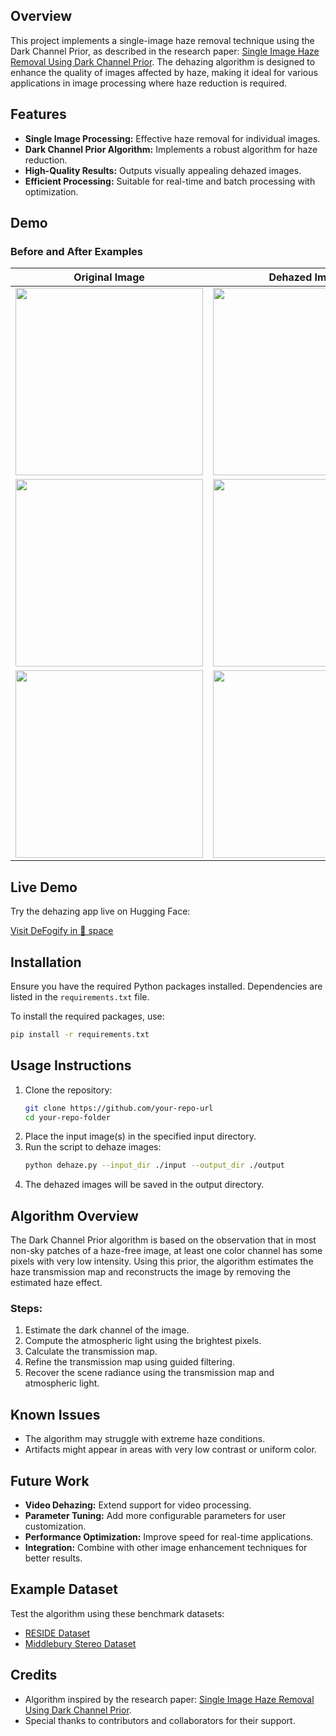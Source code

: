 ## Overview

This project implements a single-image haze removal technique using the Dark Channel Prior, as described in the research paper: [Single Image Haze Removal Using Dark Channel Prior](https://ieeexplore.ieee.org/document/5567108). The dehazing algorithm is designed to enhance the quality of images affected by haze, making it ideal for various applications in image processing where haze reduction is required.

## Features

- **Single Image Processing:** Effective haze removal for individual images.
- **Dark Channel Prior Algorithm:** Implements a robust algorithm for haze reduction.
- **High-Quality Results:** Outputs visually appealing dehazed images.
- **Efficient Processing:** Suitable for real-time and batch processing with optimization.

## Demo

### Before and After Examples

| Original Image | Dehazed Image |
|----------------|---------------|
| <img src="https://github.com/user-attachments/assets/efe6e3c9-2d50-43d8-9218-beb2dbd9fd83" height="300"> | <img src="https://github.com/user-attachments/assets/657268d3-7c28-4c13-ad85-c97fdf1fa2e0" height="300"> |
| <img src="https://github.com/user-attachments/assets/e16e378c-7ebd-4dff-8d6b-d9aef5ab644f" height="300"> | <img src="https://github.com/user-attachments/assets/ac08593d-2579-4496-bb64-a9b48ed7b4d4" height="300"> |
| <img src="https://github.com/user-attachments/assets/870fcd06-28ac-4c15-b5c2-03e05f515321" height="300"> | <img src="https://github.com/user-attachments/assets/e898ee3f-662a-441a-b38f-2362291931df" height="300"> |

## Live Demo

Try the dehazing app live on Hugging Face:

[Visit DeFogify in 🤗 space](https://huggingface.co/spaces/MLap/deFogify)

## Installation

Ensure you have the required Python packages installed. Dependencies are listed in the `requirements.txt` file.

To install the required packages, use:

```bash
pip install -r requirements.txt
```

## Usage Instructions

1. Clone the repository:
   ```bash
   git clone https://github.com/your-repo-url
   cd your-repo-folder
   ```
2. Place the input image(s) in the specified input directory.
3. Run the script to dehaze images:
   ```bash
   python dehaze.py --input_dir ./input --output_dir ./output
   ```
4. The dehazed images will be saved in the output directory.

## Algorithm Overview

The Dark Channel Prior algorithm is based on the observation that in most non-sky patches of a haze-free image, at least one color channel has some pixels with very low intensity. Using this prior, the algorithm estimates the haze transmission map and reconstructs the image by removing the estimated haze effect.

### Steps:
1. Estimate the dark channel of the image.
2. Compute the atmospheric light using the brightest pixels.
3. Calculate the transmission map.
4. Refine the transmission map using guided filtering.
5. Recover the scene radiance using the transmission map and atmospheric light.

## Known Issues

- The algorithm may struggle with extreme haze conditions.
- Artifacts might appear in areas with very low contrast or uniform color.

## Future Work

- **Video Dehazing:** Extend support for video processing.
- **Parameter Tuning:** Add more configurable parameters for user customization.
- **Performance Optimization:** Improve speed for real-time applications.
- **Integration:** Combine with other image enhancement techniques for better results.

## Example Dataset

Test the algorithm using these benchmark datasets:

- [RESIDE Dataset](https://sites.google.com/view/reside-dehaze-datasets)
- [Middlebury Stereo Dataset](http://vision.middlebury.edu/stereo/)


## Credits

- Algorithm inspired by the research paper: [Single Image Haze Removal Using Dark Channel Prior](https://ieeexplore.ieee.org/document/5567108).
- Special thanks to contributors and collaborators for their support.



